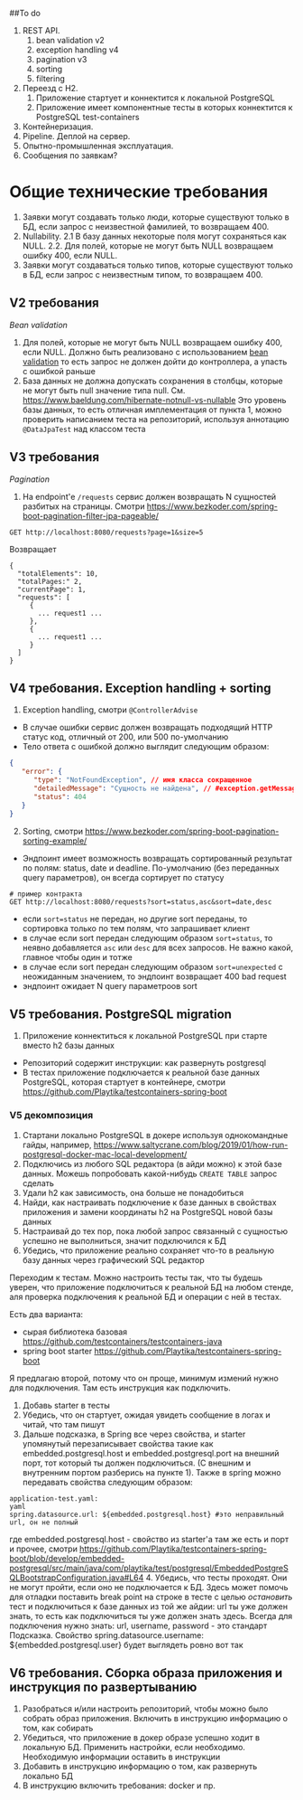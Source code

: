 ##To do
1. REST API.
   1. bean validation v2
   2. exception handling v4
   3. pagination v3
   4. sorting
   5. filtering
2. Переезд с H2.
   1. Приложение стартует и коннектится к локальной PostgreSQL
   2. Приложение имеет компонентные тесты в которых коннектится к PostgreSQL test-containers
3. Контейнеризация.
4. Pipeline. Деплой на сервер.
5. Опытно-промышленная эксплуатация.
6. Сообщения по заявкам?

# Общие технические требования
1. Заявки могут создавать только люди, которые существуют только в БД, если запрос с неизвестной фамилией, то возвращаем 400.
2. Nullability. 
2.1 В базу данных некоторые поля могут сохраняться как NULL.
2.2. Для полей, которые не могут быть NULL возвращаем ошибку 400, если NULL.
3. Заявки могут создаваться только типов, которые существуют только в БД, если запрос с неизвестным типом, то возвращаем 400.

## V2 требования

*Bean validation*

1. Для полей, которые не могут быть NULL возвращаем ошибку 400, если NULL. Должно быть реализовано с использованием
[bean validation](https://reflectoring.io/bean-validation-with-spring-boot/) то есть запрос не должен дойти до контроллера, а упасть с ошибкой раньше
2. База данных не должна допускать сохранения в столбцы, которые не могут быть null значение типа null. См. https://www.baeldung.com/hibernate-notnull-vs-nullable
Это уровень базы данных, то есть отличная имплементация от пункта 1, можно проверить написанием теста на репозиторий, используя аннотацию `@DataJpaTest` над классом теста

## V3 требования

*Pagination*

1. На endpoint'е `/requests` сервис должен возвращать N сущностей разбитых на страницы. Смотри https://www.bezkoder.com/spring-boot-pagination-filter-jpa-pageable/
```shell
GET http://localhost:8080/requests?page=1&size=5
```
Возвращает
```shell
{
  "totalElements": 10,
  "totalPages:" 2,
  "currentPage": 1,
  "requests": [
     {
       ... request1 ...
     },
     {
       ... request1 ...
     }
  ]
}
```

## V4 требования. Exception handling + sorting

1. Exception handling, смотри `@ControllerAdvise`
* В случае ошибки сервис должен возвращать подходящий HTTP статус код, отличный от 200, или 500 по-умолчанию
* Тело ответа с ошибкой должно выглядит следующим образом:
```json
{
   "error": {
      "type": "NotFoundException", // имя класса сокращенное
      "detailedMessage": "Сущность не найдена", // #exception.getMessage()
      "status": 404
   }
}
```

2. Sorting, смотри https://www.bezkoder.com/spring-boot-pagination-sorting-example/
* Эндпоинт имеет возможность возвращать сортированный результат по полям: status, date и deadline. По-умолчанию (без переданных query параметров), он всегда сортирует по статусу
```shell
# пример контракта
GET http://localhost:8080/requests?sort=status,asc&sort=date,desc
```
* если `sort=status` не передан, но другие sort переданы, то сортировка только по тем полям, что запрашивает клиент
* в случае если sort передан следующим образом `sort=status`, то неявно добавляется `asc` или `desc` для всех запросов. Не важно какой, главное чтобы один и тотже
* в случае если sort передан следующим образом `sort=unexpected` с неожиданным значением, то эндпоинт возвращает 400 bad request
* эндпоинт ожидает N query параметроов sort


## V5 требования. PostgreSQL migration

1. Приложение коннектиться к локальной PostgreSQL при старте вместо h2 базы данных
* Репозиторий содержит инструкции: как развернуть postgresql
* В тестах приложение подключается к реальной базе данных PostgreSQL, которая стартует в контейнере, смотри https://github.com/Playtika/testcontainers-spring-boot

### V5 декомпозиция


1. Стартани локально PostgreSQL в докере используя однокомандные гайды, например, https://www.saltycrane.com/blog/2019/01/how-run-postgresql-docker-mac-local-development/
2. Подключись из любого SQL редактора (в айди можно) к этой базе данных. Можешь попробовать какой-нибудь `CREATE TABLE` запрос сделать
3. Удали h2 как зависимость, она больше не понадобиться
4. Найди, как настраивать подключение к базе данных в свойствах приложения и замени координаты h2 на PostgreSQL новой базы данных
5. Настраивай до тех пор, пока любой запрос связанный с сущностью успешно не выполниться, значит подключился к БД
6. Убедись, что приложение реально сохраняет что-то в реальную базу данных через графический SQL редактор

Переходим к тестам. Можно настроить тесты так, что ты будешь уверен, что приложение подключиться к реальной БД на любом стенде, аля проверка подключения к реальной БД и операции с ней в тестах.

Есть два варианта:
* сырая библиотека базовая https://github.com/testcontainers/testcontainers-java
* spring boot starter https://github.com/Playtika/testcontainers-spring-boot

Я предлагаю второй, потому что он проще, минимум измений нужно для подключения. Там есть инструкция как подключить.

1. Добавь starter в тесты
2. Убедись, что он стартует, ожидая увидеть сообщение в логах и читай, что там пишут
3. Дальше подсказка, в Spring все через свойства, и starter упомянутый перезаписывает свойства такие как embedded.postgresql.host и embedded.postgresql.port на внешний порт, тот который ты должен подключиться. (С внешним и внутренним портом разберись на пункте 1). Также в spring можно передавать свойства следующим образом:
```
application-test.yaml:
yaml
spring.datasource.url: ${embedded.postgresql.host} #это неправильный url, он не полный
```
где embedded.postgresql.host - свойство из starter'а
там же есть и порт и прочее, смотри https://github.com/Playtika/testcontainers-spring-boot/blob/develop/embedded-postgresql/src/main/java/com/playtika/test/postgresql/EmbeddedPostgreSQLBootstrapConfiguration.java#L64
4. Убедись, что тесты проходят. Они не могут пройти, если оно не подключается к БД. Здесь может помочь для отладки поставить break point на строке в тесте с целью _остановить_ тест и подключиться к базе данных из той же айдии: url ты уже должен знать, то есть как подключиться ты уже должен знать здесь. Всегда для подключения нужно знать: url, username, password - это стандарт
Подсказка. Свойство
spring.datasource.username: ${embedded.postgresql.user}
будет выглядеть ровно вот так

## V6 требования. Сборка образа приложения и инструкция по развертыванию

1. Разобраться и/или настроить репозиторий, чтобы можно было собрать образ приложения. Включить в инструкцию информацию о том, как собирать
2. Убедиться, что приложение в докер образе успешно ходит в локальную БД. Применить настройки, если необходимо. Необходимую информации оставить в инструкции
3. Добавить в инструкцию информацию о том, как развернуть локально БД
4. В инструкцию включить требования: docker и пр.

